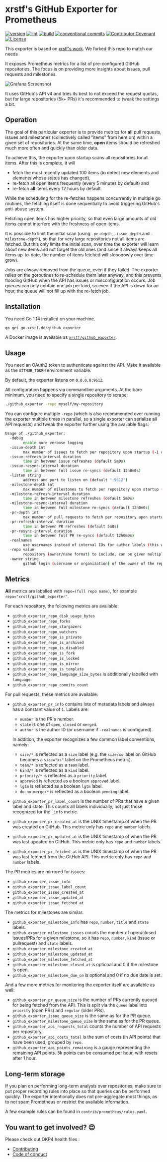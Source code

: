 # xrstf's GitHub Exporter for Prometheus

[![version](https://img.shields.io/github/v/release/okp4/github-exporter?style=for-the-badge&logo=github)](https://github.com/okp4/github-exporter/releases)
[![lint](https://img.shields.io/github/workflow/status/okp4/github-exporter/Lint?label=lint&style=for-the-badge&logo=github)](https://github.com/okp4/github-exporter/actions/workflows/lint.yml)
[![build](https://img.shields.io/github/workflow/status/okp4/github-exporter/Build?label=build&style=for-the-badge&logo=github)](https://github.com/okp4/github-exporter/actions/workflows/build.yml)
[![conventional commits](https://img.shields.io/badge/Conventional%20Commits-1.0.0-yellow.svg?style=for-the-badge&logo=conventionalcommits)](https://conventionalcommits.org)
[![Contributor Covenant](https://img.shields.io/badge/Contributor%20Covenant-2.1-4baaaa.svg?style=for-the-badge)](https://github.com/okp4/.github/blob/main/CODE_OF_CONDUCT.md)
[![License](https://img.shields.io/badge/License-BSD_3--Clause-blue.svg?style=for-the-badge)](https://opensource.org/licenses/BSD-3-Clause)

This exporter is based on [xrstf's work](https://github.com/xrstf/github_exporter).
We forked this repo to match our needs

It exposes Prometheus metrics for a list of pre-configured GitHub repositories.
The focus is on providing more insights about issues, pull requests and milestones.

![Grafana Screenshot](https://github.com/xrstf/github_exporter/blob/master/contrib/grafana/screenshot.png?raw=true)

It uses GitHub's API v4 and tries its best to not exceed the request quotas, but for large
repositories (5k+ PRs) it's recommended to tweak the settings a bit.

## Operation

The goal of this particular exporter is to provide metrics for **all** pull requests, issues
and milestones (collectively called "items" from here on) within a given set of repositories.
At the same time, **open** items should be refreshed much more often and quickly than older
data.

To achieve this, the exporter upon startup scans all repositories for all items. After
this is complete, it will

* fetch the most recently updated 100 items (to detect new elements and elements
  whose status has changed),
* re-fetch all open items frequently (every 5 minutes by default) and
* re-fetch **all** items every 12 hours by default.

While the scheduling for the re-fetches happens concurrently in multiple go routines,
the fetching itself is done sequentially to avoid triggering GitHub's anti-abuse system.

Fetching open items has higher priority, so that even large amounts of old items
cannot interfere with the freshness of open items.

It is possible to limit the initial scan (using `-pr-depth`, `-issue-depth` and `-milestone-depth`),
so that for very large repositories not all items are fetched. But this only limits the
initial scan, over time the exporter will learn about new items and not forget the old ones
(and since it always keeps all items up-to-date, the number of items fetched will slooooowly
over time grow).

Jobs are always removed from the queue, even if they failed. The exporter relies on the
goroutines to re-schedule them later anyway, and this prevents flooding GitHub when the
API has issues or misconfiguration occurs. Job queues can only contain one job per kind,
so even if the API is down for an hour, the queue will not fill up with the re-fetch job.

## Installation

You need Go 1.14 installed on your machine.

```sh
go get go.xrstf.de/github_exporter
```

A Docker image is available as [`xrstf/github_exporter`](https://hub.docker.com/r/xrstf/github_exporter).

## Usage

You need an OAuth2 token to authenticate against the API. Make it available
as the `GITHUB_TOKEN` environment variable.

By default, the exporter listens on `0.0.0.0:9612`.

All configuration happens via commandline arguments. At the bare minimum, you need to
specify a single repository to scrape:

```sh
./github_exporter -repo myself/my-repository
```

You can configure multiple `-repo` (which is also recommended over running the exporter
multiple times in parallel, so a single exporter can serialize all API requests) and
tweak the exporter further using the available flags:

```sh
Usage of ./github_exporter:
  -debug
        enable more verbose logging
  -issue-depth int
        max number of issues to fetch per repository upon startup (-1 disables the limit, 0 disables issue fetching entirely) (default -1)
  -issue-refresh-interval duration
        time in between issue refreshes (default 5m0s)
  -issue-resync-interval duration
        time in between full issue re-syncs (default 12h0m0s)
  -listen string
        address and port to listen on (default ":9612")
  -milestone-depth int
        max number of milestones to fetch per repository upon startup (-1 disables the limit, 0 disables milestone fetching entirely) (default -1)
  -milestone-refresh-interval duration
        time in between milestone refreshes (default 5m0s)
  -milestone-resync-interval duration
        time in between full milestone re-syncs (default 12h0m0s)
  -pr-depth int
        max number of pull requests to fetch per repository upon startup (-1 disables the limit, 0 disables PR fetching entirely) (default -1)
  -pr-refresh-interval duration
        time in between PR refreshes (default 5m0s)
  -pr-resync-interval duration
        time in between full PR re-syncs (default 12h0m0s)
  -realnames
        use usernames instead of internal IDs for author labels (this will make metrics contain personally identifiable information)
  -repo value
        repository (owner/name format) to include, can be given multiple times
  -owner string
        github login (username or organization) of the owner of the repositories that will be included. Excludes forked and locked repo, includes 100 first private & public repos
```

## Metrics

**All** metrics are labelled with `repo=(full repo name)`, for example
`repo="xrstf/github_exporter"`.

For each repository, the following metrics are available:

* `github_exporter_repo_disk_usage_bytes`
* `github_exporter_repo_forks`
* `github_exporter_repo_stargazers`
* `github_exporter_repo_watchers`
* `github_exporter_repo_is_private`
* `github_exporter_repo_is_archived`
* `github_exporter_repo_is_disabled`
* `github_exporter_repo_is_fork`
* `github_exporter_repo_is_locked`
* `github_exporter_repo_is_mirror`
* `github_exporter_repo_is_template`
* `github_exporter_repo_language_size_bytes` is additionally labelled with `language`.
* `github_exporter_repo_commits_count`

For pull requests, these metrics are available:

* `github_exporter_pr_info` contains lots of metadata labels and always has a constant
  value of `1`. Labels are:

  * `number` is the PR's number.
  * `state` is one of `open`, `closed` or `merged`.
  * `author` is the author ID (or username if `-realnames` is configured).

  In addition, the exporter recognizes a few common label conventions, namely:

  * `size/*` is reflected as a `size` label (e.g. the `size/xs` label on GitHub becomes
    a `size="xs"` label on the Prometheus metric).
  * `team/*` is reflected as a `team` label.
  * `kind/*` is reflected as a `kind` label.
  * `priority/*` is reflected as a `priority` label.
  * `approved` is reflected as a boolean `approved` label.
  * `lgtm` is reflected as a boolean `lgtm` label.
  * `do-no-merge/*` is reflected as a boolean `pending` label.

* `github_exporter_pr_label_count` is the number of PRs that have a given label
  and state. This counts all labels individually, not just those recognized for
  the `_info` metric.

* `github_exporter_pr_created_at` is the UNIX timestamp of when the PR was
  created on GitHub. This metric only has `repo` and `number` labels.

* `github_exporter_pr_updated_at` is the UNIX timestamp of when the PR was
  last updated on GitHub. This metric only has `repo` and `number` labels.

* `github_exporter_pr_fetched_at` is the UNIX timestamp of when the PR was
  last fetched from the GitHub API. This metric only has `repo` and `number` labels.

The PR metrics are mirrored for issues:

* `github_exporter_issue_info`
* `github_exporter_issue_label_count`
* `github_exporter_issue_created_at`
* `github_exporter_issue_updated_at`
* `github_exporter_issue_fetched_at`

The metrics for milestones are similar:

* `github_exporter_milestone_info` has `repo`, `number`, `title` and `state` labels.
* `github_exporter_milestone_issues` counts the number of open/closed issues/PRs
  for a given milestone, so it has `repo`, `number`, `kind` (issue or pullrequest)
  and `state` labels.
* `github_exporter_milestone_created_at`
* `github_exporter_milestone_updated_at`
* `github_exporter_milestone_fetched_at`
* `github_exporter_milestone_closed_at` is optional and 0 if the milestone is open.
* `github_exporter_milestone_due_on` is optional and 0 if no due date is set.

And a few more metrics for monitoring the exporter itself are available as well:

* `github_exporter_pr_queue_size` is the number of PRs currently queued for
  being fetched from the API. This is split via the `queue` label into `priority`
  (open PRs) and `regular` (older PRs).
* `github_exporter_issue_queue_size` is the same as for the PR queue.
* `github_exporter_milestone_queue_size` is the same as for the PR queue.
* `github_exporter_api_requests_total` counts the number of API requests per
  repository.
* `github_exporter_api_costs_total` is the sum of costs (in API points) that have
  been used, grouped by `repo`.
* `github_exporter_api_points_remaining` is a gauge representing the remaining
  API points. 5k points can be consumed per hour, with resets after 1 hour.

## Long-term storage

If you plan on performing long-term analysis over repositories, make sure to put proper
recording rules into place so that queries can be performed quickly. The exporter
intentionally does not pre-aggregate most things, as to not spam Prometheus or restrict
the available information.

A few example rules can be found in `contrib/prometheus/rules.yaml`.

## You want to get involved? 😍

Please check out OKP4 health files :

- [Contributing](https://github.com/okp4/.github/blob/main/CONTRIBUTING.md)
- [Code of conduct](https://github.com/okp4/.github/blob/main/CODE_OF_CONDUCT.md)
